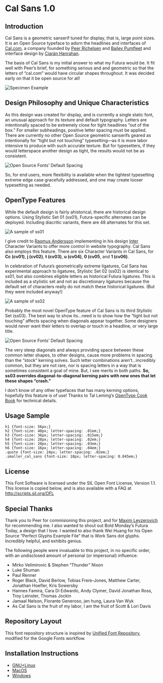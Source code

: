 # Cal Sans 1.0

## Introduction
Cal Sans is a geometric sanserif tuned for display, that is, large point sizes. It is an Open Source typeface to adorn the headlines and interfaces of [Cal.com](https://cal.com/), a company founded by [Peer Richelsen](https://twitter.com/peer_rich) and [Bailey Pumfleet](https://twitter.com/BaileyPumfleet) and interface design by [Ciarán Hanrahan](https://twitter.com/CiaranHan).

The basis of Cal Sans is my initial answer to what my Futura would be. It fit well with Peer’s brief, for something serious and and geometric so that the letters of “cal.com” would have circular shapes throughout. It was decided early on that it be open source for all!

![Specimen Example](/documentation/images/blog-specimen.jpg)


## Design Philosophy and Unique Characteristics
As this design was created for display, and is currently a single static font, an unusual approach for its texture and default typography. Letters are intentionally spaced to be extremely close for tight headlines “out of the box.” For smaller subheadings, positive letter spacing must be applied. There are currently no other Open Source geometric sanserifs geared as intentionally for “tight but not touching” typesetting—as it is more labor intensive to produce with such accurate texture. But for typesetters, if they would letterspace another design as tight, the results would not be as consistent.

![Open Source Fonts’ Default Spacing](/documentation/images/Default-Spacing.gif)

So, for end users, more flexibility is available when the tightest typesetting extreme edge case gracefully addressed, and one may create looser typesetting as needed.


## OpenType Features
While the default design is fairly ahistorical, there are historical design options. Using Stylistic Set 01 (ss01), Futura-specific alternates can be deployed. Including diacritic variants, there are 48 alternates for this set.

![A sample of ss01](/documentation/images/blog-specimen_ss01.jpg)

I give credit to [Rasmus Andersson](https://twitter.com/rsms) implementing in his design [Inter](https://github.com/rsms/inter) Character Variants to offer more control in website typography. Cal Sans also employs this feature. There are six Character Variants in Cal Sans, for **Cc (cv01)**, **j (cv02)**, **t (cv03)**, **u (cv04)**, **0 (cv05**, and **1 (cv06)**.

In celebration of Futura’s geometrically extreme ligatures, Cal Sans has experimental approach to ligatures, Stylistic Set 02 (ss02) is identical to ss01, but also combines eligible letters as historical Futura ligatures. This is included as a stylistic set and not as discretionary ligatures because the default set of characters really do not match these historical ligatures. (But they were included anyway!)

![A sample of ss02](/documentation/images/blog-specimen_ss02.jpg)

Probably the most novel OpenType feature of Cal Sans is its third Stylistic Set (ss03). The best way to show its…need is to show how the “tight but not touching” affects spacing when diagonals appear together. Some designers would _never_ want their letters to overlap or touch in a headline, or very large title.

![Open Source Fonts’ Default Spacing](/documentation/images/ss03_kerning.gif)

The very steep diagonals and always providing space between these common letter shapes, to other designs, cause more problems in spacing than the “stock“ kerning solves. Such letter combinations aren’t…incredibly common, but they are not rare, nor is spacing letters in a way that is sometimes consistent a goal of mine. But, I see merits in both paths. **So, ss03 overrides diagonal-to-diagonal kerning pairs with new ones that let these shapes “crash.”**


I don’t know of any other typefaces that has many kerning options, hopefully this feature is of use! Thanks to Tal Leming’s [OpenType Cook Book](https://opentypecookbook.com/rules/) for technical details.


## Usage Sample


```
h1 {font-size: 56px;}
h2 {font-size: 40px; letter-spacing: .01em;}
h3 {font-size: 36px; letter-spacing: .015em;}
h4 {font-size: 28px; letter-spacing: .02em;}
h5 {font-size: 20px; letter-spacing: .03em;}
h6 {font-size: 16px; letter-spacing: .04em;}
.quote {font-size: 24px; letter-spacing: .02em;}
.smaller_cal_sans {font-size: 18px; letter-spacing: 0.045em;}
```

## License

This Font Software is licensed under the SIL Open Font License, Version 1.1.
This license is copied below, and is also available with a FAQ at
http://scripts.sil.org/OFL

## Special Thanks
Thank you to Peer for commisioning this project, and for [Maxim Leyzerovich](https://twitter.com/round) for recommending me. I also wanted to shout out Bold Monday’s Futura Today, a design that I love. I wanted to also thank Wei Huang for his Open Source “Perfect Glyphs Example File” that is Work Sans dot glyphs. Incredibly helpful, and exhibits genius.

The following people were invaluable to this project, in no specific order, with an undisclosed amount of personal (or impersonal) influence:

* Mirko Velimirovic & Stephen “Thunder” Nixon
* Luke Shuman
* Paul Renner
* Roger Black, David Berlow, Tobias Frere-Jones, Matthew Carter, Jonathan Hoefler, Kris Sowersby
* Hannes Famira, Cara Di Edwardo, Andy Clymer, David Jonathan Ross, Troy Leinster, Thomas Jockin
* Jamaal Nelson, Florante Generoso, jen hung, Laura Van Wyk
* As Cal Sans is the fruit of my labor, I  am the fruit of Scott & Lori Davis


## Repository Layout

This font repository structure is inspired by [Unified Font Repository](https://github.com/googlefonts/Unified-Font-Repository), modified for the Google Fonts workflow.

## Installation Instructions
- [GNU+Linux](https://wiki.archlinux.org/index.php/fonts#Manual_installation)
- [MacOS](https://support.apple.com/en-us/HT201749)
- [Windows](https://support.microsoft.com/en-us/help/314960/how-to-install-or-remove-a-font-in-windows)
